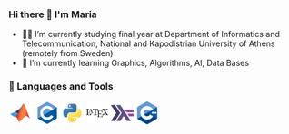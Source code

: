 ### Hi there 👋 I'm Maria

- 👩‍🎓 I’m currently studying final year at Department of Informatics and Telecommunication, National and Kapodistrian University of Athens (remotely from Sweden) 
- 🌱 I’m currently learning Graphics, Algorithms, AI, Data Bases

### 🔨 Languages and Tools

<div>
  <img src="https://github.com/devicons/devicon/blob/master/icons/matlab/matlab-original.svg" title="matlab" alt="matlab" width="40" height="40"/>&nbsp;
  <img src="https://github.com/devicons/devicon/blob/master/icons/c/c-original.svg" title="c" **alt="c" width="40" height="40"/>
  <img src="https://github.com/devicons/devicon/blob/master/icons/python/python-original.svg" title="python" **alt="python" width="40" height="40"/>
  <img src="https://github.com/devicons/devicon/blob/master/icons/latex/latex-original.svg" title="latex" **alt="latex" width="40" height="40"/>
  <img src="https://github.com/devicons/devicon/blob/master/icons/haskell/haskell-original.svg" title="haskell" **alt="haskell" width="40" height="40"/>
  <img src="https://github.com/devicons/devicon/blob/master/icons/cplusplus/cplusplus-original.svg" title="cplus" **alt="cplus" width="40" height="40"/>
</div>
